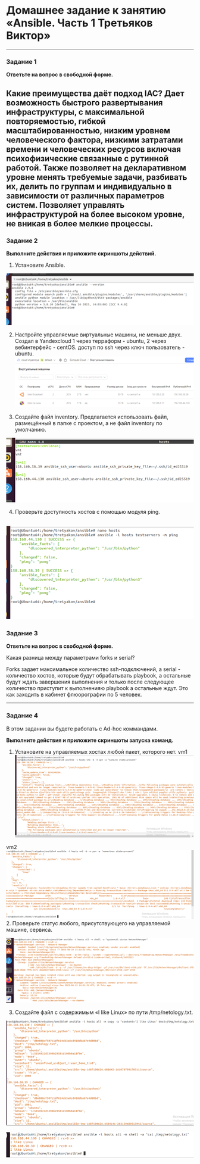 # Домашнее задание к занятию «Ansible. Часть 1 Третьяков Виктор»

---

### Задание 1

**Ответьте на вопрос в свободной форме.**

Какие преимущества даёт подход IAC?
Дает возможность быстрого развертывания инфраструктуры, с максимальной повторяемостью, гибкой масштабированностью, низким уровнем человеческого фактора, низкими затратами времени и человеческих ресурсов включая психофизические связанные с рутинной работой. Также позволяет на декларативном уровне менять требуемые задачи, разбивать их, делить по группам и индивидуально в зависимости от различных параметров систем. Позволяет управлять инфраструктурой на более высоком уровне, не вникая в более мелкие процессы. 
---

### Задание 2 

**Выполните действия и приложите скриншоты действий.**

1. Установите Ansible.

![](/cicd/ansible_1/task_1.png)

2. Настройте управляемые виртуальные машины, не меньше двух. 
Создал в Yandexcloud 1 через терраформ - ubuntu, 2 через вебинтерфейс - centOS. доступ по ssh через ключ пользователь - ubuntu.  
![](/cicd/ansible_1/task2_3.png)

3. Создайте файл inventory. Предлагается использовать файл, размещённый в папке с проектом, а не файл inventory по умолчанию.

![](/cicd/ansible_1/task2_2.png)

4. Проверьте доступность хостов с помощью модуля ping.
 
 ![](/cicd/ansible_1/task2_4.png)
---

### Задание 3 

**Ответьте на вопрос в свободной форме.**

Какая разница между параметрами forks и serial? 

Forks задает максимальное количество ssh-подключений, а serial  - количество хостов, которые будут обрабатывать playbook, а остальные будут ждать завершения выполнения и только после следующее количество приступит к выполненияю playbook а остальные ждут. Это как заходить в кабинет флюорографии по 5 человек.


---

### Задание 4 

В этом задании вы будете работать с Ad-hoc коммандами.

**Выполните действия и приложите скриншоты запуска команд.**

1. Установите на управляемых хостах любой пакет, которого нет.
vm1
 ![](/cicd/ansible_1/task4_1.png)

vm2
 ![](/cicd/ansible_1/task4_2.png)
2. Проверьте статус любого, присутствующего на управляемой машине, сервиса. 

 ![](/cicd/ansible_1/task4_3.png)

3. Создайте файл с содержимым «I like Linux» по пути /tmp/netology.txt.
 
 ![](/cicd/ansible_1/task4_4.png)

  ![](/cicd/ansible_1/task4_5.png)
